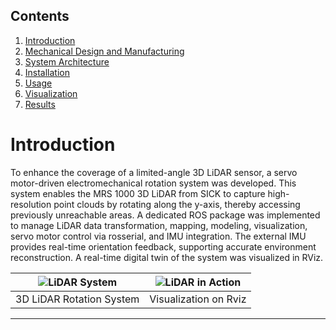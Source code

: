 ## Contents

1. [Introduction](#introduction)
2. [Mechanical Design and Manufacturing](#mechanical-design-and-manufacturing)
3. [System Architecture](#system-architecture)
4. [Installation](#installation)
5. [Usage](#usage)
6. [Visualization](#visualization)
7. [Results](#results)

# Introduction
To enhance the coverage of a limited-angle 3D LiDAR sensor, a servo motor-driven electromechanical rotation system was developed. This system enables the MRS 1000 3D LiDAR from SICK to capture high-resolution point clouds by rotating along the y-axis, thereby accessing previously unreachable areas. A dedicated ROS package was implemented to manage LiDAR data transformation, mapping, modeling, visualization, servo motor control via rosserial, and IMU integration. The external IMU provides real-time orientation feedback, supporting accurate environment reconstruction. A real-time digital twin of the system was visualized in RViz.

| ![LiDAR System](https://github.com/omerdurmus61/3D-LiDAR-Rotation-System-Design/blob/master/images/physical_system_montaged.jpg) | ![LiDAR in Action](https://github.com/omerdurmus61/3D-LiDAR-Rotation-System-Design/blob/master/images/gif2.gif) |
|------------------------------------|------------------------------------|
| 3D LiDAR Rotation System              | Visualization on Rviz               |

---
